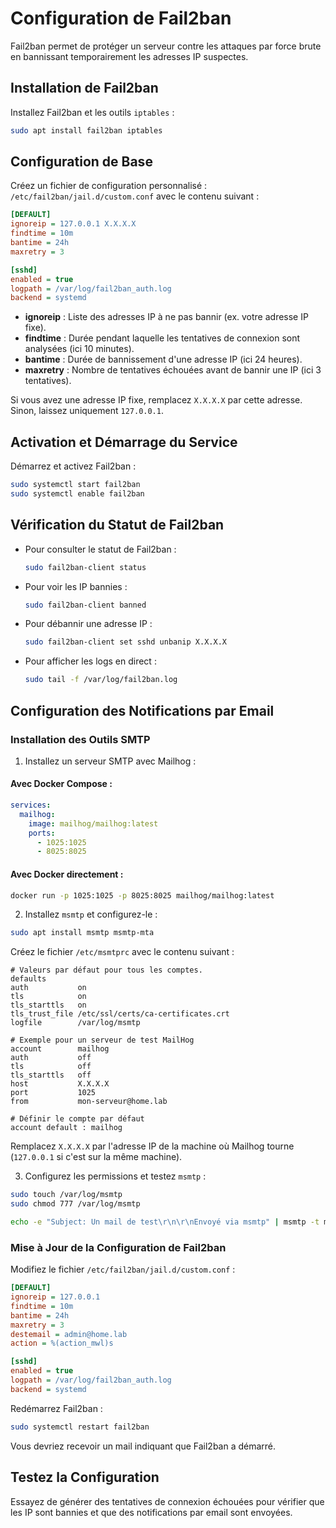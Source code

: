 # Configuration de Fail2ban

Fail2ban permet de protéger un serveur contre les attaques par force brute en bannissant temporairement les adresses IP suspectes.

## Installation de Fail2ban

Installez Fail2ban et les outils `iptables` :

```bash
sudo apt install fail2ban iptables
```

## Configuration de Base

Créez un fichier de configuration personnalisé : `/etc/fail2ban/jail.d/custom.conf` avec le contenu suivant :

```ini
[DEFAULT]
ignoreip = 127.0.0.1 X.X.X.X
findtime = 10m
bantime = 24h
maxretry = 3

[sshd]
enabled = true
logpath = /var/log/fail2ban_auth.log
backend = systemd
```

- **ignoreip** : Liste des adresses IP à ne pas bannir (ex. votre adresse IP fixe).
- **findtime** : Durée pendant laquelle les tentatives de connexion sont analysées (ici 10 minutes).
- **bantime** : Durée de bannissement d'une adresse IP (ici 24 heures).
- **maxretry** : Nombre de tentatives échouées avant de bannir une IP (ici 3 tentatives).

Si vous avez une adresse IP fixe, remplacez `X.X.X.X` par cette adresse. Sinon, laissez uniquement `127.0.0.1`.

## Activation et Démarrage du Service

Démarrez et activez Fail2ban :

```bash
sudo systemctl start fail2ban
sudo systemctl enable fail2ban
```

## Vérification du Statut de Fail2ban

- Pour consulter le statut de Fail2ban :

  ```bash
  sudo fail2ban-client status
  ```

- Pour voir les IP bannies :

  ```bash
  sudo fail2ban-client banned
  ```

- Pour débannir une adresse IP :

  ```bash
  sudo fail2ban-client set sshd unbanip X.X.X.X
  ```

- Pour afficher les logs en direct :

  ```bash
  sudo tail -f /var/log/fail2ban.log
  ```

## Configuration des Notifications par Email

### Installation des Outils SMTP

1. Installez un serveur SMTP avec Mailhog :

#### Avec Docker Compose :

```yaml
services:
  mailhog:
    image: mailhog/mailhog:latest
    ports:
      - 1025:1025
      - 8025:8025
```

#### Avec Docker directement :

```bash
docker run -p 1025:1025 -p 8025:8025 mailhog/mailhog:latest
```

2. Installez `msmtp` et configurez-le :

```bash
sudo apt install msmtp msmtp-mta
```

Créez le fichier `/etc/msmtprc` avec le contenu suivant :

```plaintext
# Valeurs par défaut pour tous les comptes.
defaults
auth           on
tls            on
tls_starttls   on
tls_trust_file /etc/ssl/certs/ca-certificates.crt
logfile        /var/log/msmtp

# Exemple pour un serveur de test MailHog
account        mailhog
auth           off
tls            off
tls_starttls   off
host           X.X.X.X
port           1025
from           mon-serveur@home.lab

# Définir le compte par défaut
account default : mailhog
```

Remplacez `X.X.X.X` par l'adresse IP de la machine où Mailhog tourne (`127.0.0.1` si c'est sur la même machine).

3. Configurez les permissions et testez `msmtp` :

```bash
sudo touch /var/log/msmtp
sudo chmod 777 /var/log/msmtp

echo -e "Subject: Un mail de test\r\n\r\nEnvoyé via msmtp" | msmtp -t moi@example.com
```

### Mise à Jour de la Configuration de Fail2ban

Modifiez le fichier `/etc/fail2ban/jail.d/custom.conf` :

```ini
[DEFAULT]
ignoreip = 127.0.0.1
findtime = 10m
bantime = 24h
maxretry = 3
destemail = admin@home.lab
action = %(action_mwl)s

[sshd]
enabled = true
logpath = /var/log/fail2ban_auth.log
backend = systemd
```

Redémarrez Fail2ban :

```bash
sudo systemctl restart fail2ban
```

Vous devriez recevoir un mail indiquant que Fail2ban a démarré.

## Testez la Configuration

Essayez de générer des tentatives de connexion échouées pour vérifier que les IP sont bannies et que des notifications par email sont envoyées.
